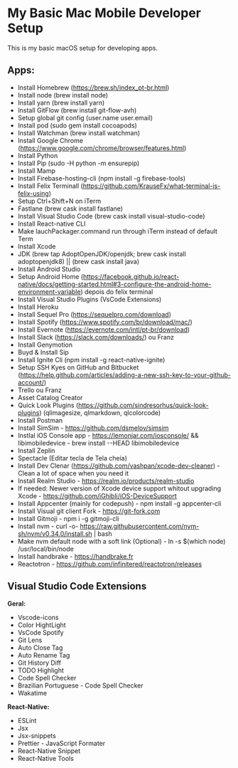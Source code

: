 # My Basic Mac Mobile Developer Setup

This is my basic macOS setup for developing apps.

## Apps:
- Install Homebrew (https://brew.sh/index_pt-br.html)
- Install node (brew install node)
- Install yarn (brew install yarn)
- Install GitFlow (brew install git-flow-avh)
- Setup global git config (user.name user.email)
- Install pod (sudo gem install cocoapods)
- Install Watchman (brew install watchman)
- Install Google Chrome (https://www.google.com/chrome/browser/features.html)
- Install Python
- Install Pip (sudo -H python -m ensurepip)
- Install Mamp
- Install Firebase-hosting-cli (npm install -g firebase-tools)
- Install Felix Terminall (https://github.com/KrauseFx/what-terminal-is-felix-using)
- Setup Ctrl+Shift+N on iTerm
- Fastlane (brew cask install fastlane)
- Install Visual Studio Code (brew cask install visual-studio-code)
- Install React-native CLI
- Make lauchPackager.command run through iTerm instead of default Term
- Install Xcode
- JDK (brew tap AdoptOpenJDK/openjdk; brew cask install adoptopenjdk8) || (brew cask install java)
- Install Android Studio
- Setup Android Home (https://facebook.github.io/react-native/docs/getting-started.html#3-configure-the-android-home-environment-variable) depois do felix terminal
- Install Visual Studio Plugins (VsCode Extensions)
- Install Heroku
- Install Sequel Pro (https://sequelpro.com/download)
- Install Spotify (https://www.spotify.com/br/download/mac/)
- Install Evernote (https://evernote.com/intl/pt-br/download)
- Install Slack (https://slack.com/downloads/) ou Franz
- Install Genymotion
- Buyd & Install Sip
- Install Ignite Cli (npm install -g react-native-ignite)
- Setup SSH Kyes on GitHub and Bitbucket (https://help.github.com/articles/adding-a-new-ssh-key-to-your-github-account/)
- Trello ou Franz
- Asset Catalog Creator
- Quick Look Plugins (https://github.com/sindresorhus/quick-look-plugins) (qlimagesize, qlmarkdown, qlcolorcode)
- Install Postman
- Install SimSim - https://github.com/dsmelov/simsim
- Instlal iOS Console app - https://lemonjar.com/iosconsole/ && libimobiledevice - brew install --HEAD libimobiledevice
- Install Zeplin
- Spectacle (Editar tecla de Tela cheia)
- Install Dev Clenar (https://github.com/vashpan/xcode-dev-cleaner) - Clean a lot of space when you need it
- Install Realm Studio - https://realm.io/products/realm-studio
- If needed: Newer version of Xcode device support whitout upgrading Xcode - https://github.com/iGhibli/iOS-DeviceSupport
- Install Appcenter (mainly for codepush) -  npm install -g appcenter-cli
- Install Visual git client Fork - https://git-fork.com
- Install Gitmoji - npm i -g gitmoji-cli
- Install nvm - curl -o- https://raw.githubusercontent.com/nvm-sh/nvm/v0.34.0/install.sh | bash
- Make nvm default node with a soft link (Optional) - ln -s $(which node) /usr/local/bin/node
- Install handbrake - https://handbrake.fr
- Reactotron - https://github.com/infinitered/reactotron/releases

## Visual Studio Code Extensions

**Geral:**
- Vscode-icons
- Color HightLight
- VsCode Spotify
- Git Lens
- Auto Close Tag
- Auto Rename Tag
- Git History Diff
- TODO Highlight
- Code Spell Checker
- Brazilian Portuguese - Code Spell Checker
- Wakatime

**React-Native:**
- ESLint
- Jsx
- Jsx-snippets
- Prettier - JavaScript Formater
- React-Native Snippet
- React-Native Tools

